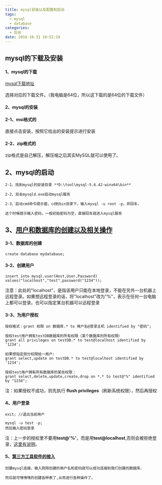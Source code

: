 ```yaml
---
title: mysql安装以及配置和启动
tags:
  - mysql
  - database
categories:
  - 后台
date: 2018-10-31 10:52:19
---
```


## mysql的下载及安装

#### 1、mysql的下载

 [mysql下载地址](https://dev.mysql.com/downloads/mysql/)
 <br/><br/>
 选择对应的下载文件。（我电脑是64位，所以这下载的是64位的下载文件）
 
#### 2、mysql的安装

#### 2-1、msi格式的

直接点击安装，按照它给出的安装提示进行安装<br>

#### 2-2、zip格式的
zip格式是自己解压，解压缩之后其实MySQL就可以使用了。

## 2、mysql的启动

    2-1、找到mysql的安装目录 **D:\tool\mysql-5.6.42-winx64\bin**
    
    2-2、双击mysqld.exe启动mysql服务
    
    2-3、启动cmd命令提示窗，cd到bin目录下，输入mysql -u root -p，并回车，
    
    这个时候提示输入密码，一般初始密码为空，直接回车就进入mysql服务

## 3、[用户和数据库的创建以及相关操作](https://www.cnblogs.com/w-wfy/p/6487460.html)
    
#### 3-1、数据库的创建

    create database mydatabase;

#### 3-2、创建用户

    insert into mysql.user(Host,User,Password) values("localhost","test",password("1234"));
    
注意：此处的"localhost"，是指该用户只能在本地登录，不能在另外一台机器上远程登录。如果想远程登录的话，将"localhost"改为"%"，表示在任何一台电脑上都可以登录。也可以指定某台机器可以远程登录

#### 3-3、为用户授权
    
    授权格式：grant 权限 on 数据库.* to 用户名@登录主机 identified by "密码";
    
    授权test用户拥有testDB数据库的所有权限（某个数据库的所有权限）
    grant all privileges on testDB.* to test@localhost identified by '1234';
    
    如果想指定部分权限给一用户:
    grant select,update on testDB.* to test@localhost identified by '1234';
    
    授权test用户拥有所有数据库的某些权限： 　
    grant select,delete,update,create,drop on *.* to test@"%" identified by "1234";

注：如果授权不成功，则先执行 **flush privileges**（刷新系统权限），然后再授权

#### 4、用户登录

    exit; //退出当前用户
    
    mysql -u test -p;
    然后输入密码登录
    
注：上一步的授权里不要用**test@'%'**，而是用**test@localhost**,否则会被拒绝登录，[这里有说明](https://blog.csdn.net/silyvin/article/details/53351146)。

#### 5、[第三方工具软件的接入](https://jingyan.baidu.com/article/495ba841c1731b38b30ede84.html)

    创建mysql连接，输入刚刚创建的用户名和密码就可以成功连接到我们创建的数据库，
    
    然后就可嘿嘿嘿的创建各种表了,从而进行各种操作了。

